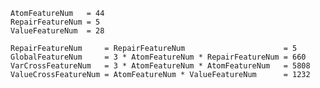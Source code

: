     AtomFeatureNum   = 44
    RepairFeatureNum = 5
    ValueFeatureNum  = 28
    
    RepairFeatureNum     = RepairFeatureNum                      = 5
    GlobalFeatureNum     = 3 * AtomFeatureNum * RepairFeatureNum = 660
    VarCrossFeatureNum   = 3 * AtomFeatureNum * AtomFeatureNum   = 5808
    ValueCrossFeatureNum = AtomFeatureNum * ValueFeatureNum      = 1232
